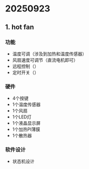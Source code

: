 # 20250923

## 1. hot fan

### 功能

- 温度可调（涉及到加热和温度传感器）
- 风扇速度可调节（直流电机即可）
- 远程控制（）
- 定时开关（）

### 硬件

- 4个按键
- 1个温度传感器
- 1个风扇
- 1个LED灯
- 1个液晶显示屏
- 1个加热PI薄膜
- 1个散热器

### 软件设计

- 状态机设计
